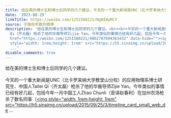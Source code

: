 ```yaml
---
title: 给在美的博士生和博士后同学的几个建议。今天的一个重大新闻是UNC（北卡罗来纳大学教堂山分校）的应用物理系博士研究生、中国人Tailei Qi（齐太磊）枪杀了他的华...
date: '2023-08-29'
linkTitle: https://weibo.com/1251560221/NgNIWyMCV
source: 子陵在听歌的微博
description: '给在美的博士生和博士后同学的几个建议。<br><br>今天的一个重大新闻是UNC（北卡罗来纳大学教堂山分校）的应用物理系博士研究生、中国人Tailei
  Qi（齐太磊）枪杀了他的华裔导师Zijie Yan。今年类似的事情已经有好几起，包括今年一月中国工人Zhao Chunli（音译赵春利）在加州农场枪杀了数名同事（<a
  href="https://weibo.com/1251560221/4862787694363432" data-hide=""><span class="url-icon"><img
  style="width: 1rem;height: 1rem" src="https://h5.sinaimg.cn/upload/2015/09/25/3/timeline_card_small_web_de
  ...'
disable_comments: true
---
```

给在美的博士生和博士后同学的几个建议。<br><br>今天的一个重大新闻是UNC（北卡罗来纳大学教堂山分校）的应用物理系博士研究生、中国人Tailei Qi（齐太磊）枪杀了他的华裔导师Zijie Yan。今年类似的事情已经有好几起，包括今年一月中国工人Zhao Chunli（音译赵春利）在加州农场枪杀了数名同事（<a href="https://weibo.com/1251560221/4862787694363432" data-hide=""><span class="url-icon"><img style="width: 1rem;height: 1rem" src="https://h5.sinaimg.cn/upload/2015/09/25/3/timeline_card_small_web_de ...